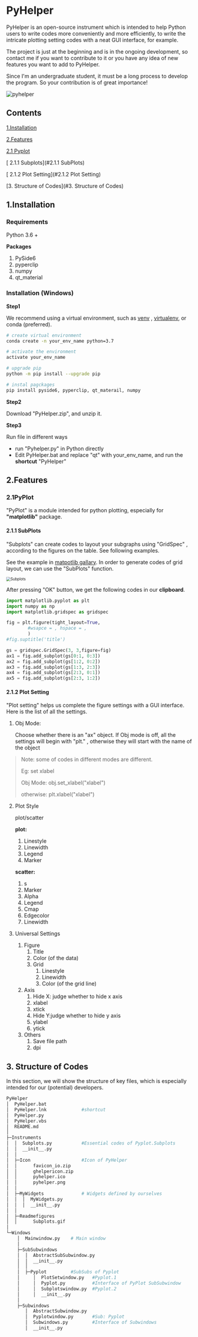# PyHelper

PyHelper is an open-source instrument which is intended to help Python users to write codes more conveniently and more efficiently, to write the intricate plotting setting codes with a neat GUI interface, for example.

The project is just at the beginning and is in the ongoing development, so contact me if you want to contribute to it or you have any idea of new features you want to add to PyHelper.

Since I'm an undergraduate student, it must be a long process to develop the program. So your contribution is of great importance!

![pyhelper](https://github.com/EnjoyXu/PyHelper/blob/main/Instruments/Icon/pyhelper.png)





## Contents

[1.Installation](#1.Installation)

[2.Features](#2,Features)

[	2.1 Pyplot](#2.1PyPlot)

[		2.1.1 Subplots](#2.1.1 SubPlots)

[		2.1.2 Plot Setting](#2.1.2 Plot Setting)

[3. Structure of Codes](#3. Structure of Codes)



## 1.Installation

### Requirements

Python 3.6 +



**Packages**

1. PySide6
2. pyperclip
3. numpy
4. qt_material



### Installation (Windows)

**Step1**

We recommend using a virtual environment, such as [venv](https://docs.python.org/3/library/venv.html) , [virtualenv](https://virtualenv.pypa.io/en/latest), or conda (preferred).

```bash
# create virtual environment
conda create -n your_env_name python=3.7

# activate the environment
activate your_env_name

# upgrade pip
python -m pip install --upgrade pip

# instal pagckages
pip install pyside6, pyperclip, qt_materail, numpy

```



**Step2**

Download "PyHelper.zip", and unzip it.



**Step3** 

Run file in different ways

- run "Pyhelper.py" in Python directly
- Edit PyHelper.bat and replace "qt" with your_env_name, and run the **shortcut** "PyHelper"





## 2.Features

### 2.1PyPlot

"PyPlot" is  a module intended for python plotting, especially for **"matplotlib"** package.

#### 2.1.1 SubPlots

"Subplots" can create codes to layout your subgraphs using "GridSpec" , according to the figures on the table. See following examples.



See the example in [matpotlib gallary](https://matplotlib.org/stable/gallery/subplots_axes_and_figures/gridspec_multicolumn.html#sphx-glr-gallery-subplots-axes-and-figures-gridspec-multicolumn-py). In order to generate codes of grid layout,  we can use the "SubPlots" function.



<img src="D:\Source\For_Edu\NS\PyHelper\Instruments\Readmefigures\Subplots.gif" alt="Subplots" style="zoom:70%;" />

After pressing "OK" button, we get the following codes in our **clipboard**.



```python
import matplotlib.pyplot as plt
import numpy as np
import matplotlib.gridspec as gridspec

fig = plt.figure(tight_layout=True,
        #wsapce = , hspace = ,
        )
#fig.suptitle('title')

gs = gridspec.GridSpec(3, 3,figure=fig)
ax1 = fig.add_subplot(gs[0:1, 0:3])
ax2 = fig.add_subplot(gs[1:2, 0:2])
ax3 = fig.add_subplot(gs[1:3, 2:3])
ax4 = fig.add_subplot(gs[2:3, 0:1])
ax5 = fig.add_subplot(gs[2:3, 1:2])

```



#### 2.1.2 Plot Setting

"Plot setting" helps us complete the figure settings with a GUI interface. Here is the list of all the settings.



1. Obj Mode: 

   Choose whether there is an "ax" object. If Obj mode is off, all the settings will begin with "plt." , otherwise they will start with the name of the object

>Note: some of codes in different modes are different. 
>
>Eg: set xlabel
>
>Obj Mode: obj.set_xlabel("xlabel")
>
>otherwise: plt.xlabel("xlabel")



2. Plot Style

   plot/scatter

   **plot:**

   1. Linestyle
   2. Linewidth
   3. Legend
   4. Marker

   **scatter:**

   1. s
   2. Marker
   3. Alpha
   4. Legend
   5. Cmap
   6. Edgecolor
   7. Linewidth

   

3. Universal Settings
   1. Figure
      1. Title
      2. Color (of the data)
      3. Grid
         1. Linestyle
         2. Linewidth
         3. Color (of the grid line)
   2. Axis
      1. Hide X: judge whether to hide x axis
      2. xlabel
      3. xtick
      4. Hide Y:judge whether to hide y axis
      5. ylabel
      6. ytick
   3. Others 
      1. Save file path
      2. dpi



## 3. Structure of Codes

In this section, we will show the structure of key files, which is especially intended for our (potential) developers.

```bash
PyHelper
│  PyHelper.bat		
│  PyHelper.lnk				#shortcut
│  PyHelper.py				
│  PyHelper.vbs
│  README.md
│  
├─Instruments
│  │  Subplots.py			#Essential codes of Pyplot.Subplots
│  │  __init__.py
│  │  
│  ├─Icon					#Icon of PyHelper
│  │      favicon_io.zip
│  │      ghelpericon.zip
│  │      pyhelper.ico
│  │      pyhelper.png
│  │      
│  ├─MyWidgets				# Widgets defined by ourselves
│  │  │  MyWidgets.py
│  │  │  __init__.py
│  │          
│  ├─Readmefigures
│  │      Subplots.gif
│          
└─Windows				
    │  Mainwindow.py	# Main window
    │  
    ├─SubSubwindows		
    │  │  AbstractSubSubwindow.py
    │  │  __init__.py
    │  │  
    │  ├─Pyplot			#SubSubs of Pyplot
    │     │  PlotSetwindow.py	#Pyplot.1
    │     │  Pyplot.py			#Interface of PyPlot SubSubwindow
    │     │  Subplotswindow.py	#Pyplot.2
    │     │  __init__.py
    │          
    ├─Subwindows
       │  AbstractSubwindow.py
       │  Pyplotwindow.py		#Sub: Pyplot
       │  Subwindows.py			#Interface of Subwindows
       │  __init__.py

```

